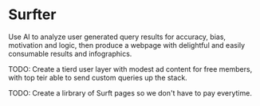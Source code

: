 # Surfter
Use AI to analyze user generated query results for accuracy, bias, motivation and logic, then produce a webpage with delightful and easily consumable results and infographics.


TODO: Create a tierd user layer with modest ad content for free members, with top teir able to send custom queries up the stack.

TODO: Create a lirbrary of Surft pages so we don't have to pay everytime.
